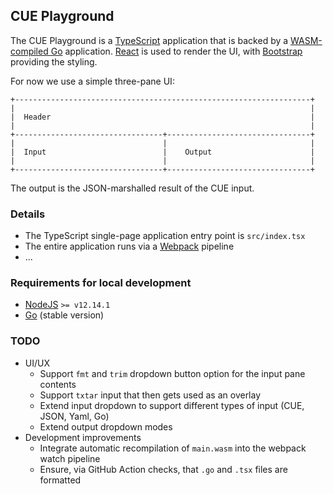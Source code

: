 ## CUE Playground

The CUE Playground is a [TypeScript](https://www.typescriptlang.org/) application that is backed by a [WASM-compiled
Go](https://github.com/golang/go/wiki/WebAssembly) application. [React](https://reactjs.org/) is used to render the UI,
with [Bootstrap](https://getbootstrap.com/) providing the styling.

For now we use a simple three-pane UI:

```
+------------------------------------------------------------------+
|                                                                  |
|  Header                                                          |
|                                                                  |
+---------------------------------+--------------------------------+
|                                 |                                |
|  Input                          |    Output                      |
|                                 |                                |
+---------------------------------+--------------------------------+
```

The output is the JSON-marshalled result of the CUE input.

### Details

* The TypeScript single-page application entry point is `src/index.tsx`
* The entire application runs via a [Webpack](https://webpack.js.org/) pipeline
* ...

### Requirements for local development

* [NodeJS](https://nodejs.org/) `>= v12.14.1`
* [Go](https://golang.org/dl/) (stable version)

### TODO

* UI/UX
  * Support `fmt` and `trim` dropdown button option for the input pane contents
  * Support `txtar` input that then gets used as an overlay
  * Extend input dropdown to support different types of input (CUE, JSON, Yaml, Go)
  * Extend output dropdown modes
* Development improvements
  * Integrate automatic recompilation of `main.wasm` into the webpack watch pipeline
  * Ensure, via GitHub Action checks, that `.go` and `.tsx` files are formatted
